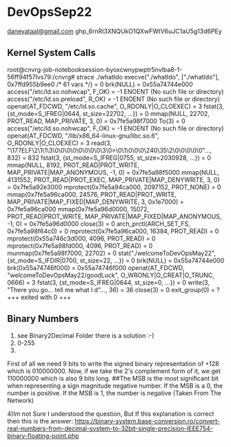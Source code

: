 # DevOpsSep22
daneyataal@gmail.com
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


Kernel System Calls
-------------------
root@cnvrg-job-notebooksession-byoxcwnypwptr5nvlba8-1-56ff94f57lvs79:/cnvrg# strace ./whatIdo
execve("./whatIdo", ["./whatIdo"], 0x7ffd955b9ee0 /* 61 vars */) = 0
brk(NULL)                               = 0x55a74744e000
access("/etc/ld.so.nohwcap", F_OK)      = -1 ENOENT (No such file or directory)
access("/etc/ld.so.preload", R_OK)      = -1 ENOENT (No such file or directory)
openat(AT_FDCWD, "/etc/ld.so.cache", O_RDONLY|O_CLOEXEC) = 3
fstat(3, {st_mode=S_IFREG|0644, st_size=22702, ...}) = 0
mmap(NULL, 22702, PROT_READ, MAP_PRIVATE, 3, 0) = 0x7fe5a98f7000
To(3)                                = 0
access("/etc/ld.so.nohwcap", F_OK)      = -1 ENOENT (No such file or directory)
openat(AT_FDCWD, "/lib/x86_64-linux-gnu/libc.so.6", O_RDONLY|O_CLOEXEC) = 3
read(3, "\177ELF\2\1\1\3\0\0\0\0\0\0\0\0\3\0>\0\1\0\0\0\240\35\2\0\0\0\0\0"..., 832) = 832
fstat(3, {st_mode=S_IFREG|0755, st_size=2030928, ...}) = 0
mmap(NULL, 8192, PROT_READ|PROT_WRITE, MAP_PRIVATE|MAP_ANONYMOUS, -1, 0) = 0x7fe5a98f5000
mmap(NULL, 4131552, PROT_READ|PROT_EXEC, MAP_PRIVATE|MAP_DENYWRITE, 3, 0) = 0x7fe5a92e3000
mprotect(0x7fe5a94ca000, 2097152, PROT_NONE) = 0
mmap(0x7fe5a96ca000, 24576, PROT_READ|PROT_WRITE, MAP_PRIVATE|MAP_FIXED|MAP_DENYWRITE, 3, 0x1e7000) = 0x7fe5a96ca000
mmap(0x7fe5a96d0000, 15072, PROT_READ|PROT_WRITE, MAP_PRIVATE|MAP_FIXED|MAP_ANONYMOUS, -1, 0) = 0x7fe5a96d0000
close(3)                                = 0
arch_prctl(ARCH_SET_FS, 0x7fe5a98f64c0) = 0
mprotect(0x7fe5a96ca000, 16384, PROT_READ) = 0
mprotect(0x55a746c3d000, 4096, PROT_READ) = 0
mprotect(0x7fe5a98fd000, 4096, PROT_READ) = 0
munmap(0x7fe5a98f7000, 22702)           = 0
stat("./welcomeToDevOpsMay22", {st_mode=S_IFDIR|0700, st_size=22, ...}) = 0
brk(NULL)                               = 0x55a74744e000
brk(0x55a74746f000)                     = 0x55a74746f000
openat(AT_FDCWD, "welcomeToDevOpsMay22/goodLuck", O_WRONLY|O_CREAT|O_TRUNC, 0666) = 3
fstat(3, {st_mode=S_IFREG|0644, st_size=0, ...}) = 0
write(3, "There you go... tell me what I d"..., 36) = 36
close(3)                                = 0
exit_group(0)                           = ?
+++ exited with 0 +++



Binary Numbers
--------------
1) see Binary2Decimal Folder there is a solution :-)
2) 0-255
3)
First of all we need 9 bits to write the signed binary representation of +128 which is 010000000.
Now, if we take the 2's complement form of it, we get 110000000 which is also 9 bits long.
##The MSB is the most significant bit when representing a sign magnitude negative number.
If the MSB is a 0, the number is positive. If the MSB is 1, the number is negative
(Taken From The Network)

4)Im not Sure I understood the question, But If this explanation is correct then this is the answer:
https://binary-system.base-conversion.ro/convert-real-numbers-from-decimal-system-to-32bit-single-precision-IEEE754-binary-floating-point.php

 
